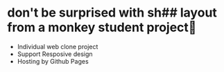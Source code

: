 # don't be surprised with sh## layout from a monkey student project🦍
- Individual web clone project
- Support Resposive design
- Hosting by Github Pages
